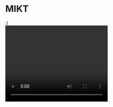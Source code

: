# MIKT
:( <br>
<a target="_blank" href="https://drive.google.com/drive/folders/1MsBZL04aW7aMGRCdMPIgTAGPvYCyAGdH?usp=sharing">
<video width="320" height="240" controls>
  <source src="https://i.imgur.com/jPeCGHc.mp4" type="video/mp4">
</video>
</a>
